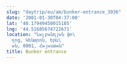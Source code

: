 ```yaml
---
slug: "daytrip/eu/am/bunker-entrance_3936"
date: '2001-01-30T04:37:00'
lat: '40.17949450015185'
lng: '44.51685674722671'
location: "Նѡլբѡնդյѡն փո\
  ղոց, Կենտրոն, Երև\
  ѡն, 0001, Հѡյѡստѡն"
title: Bunker entrance
---
```



